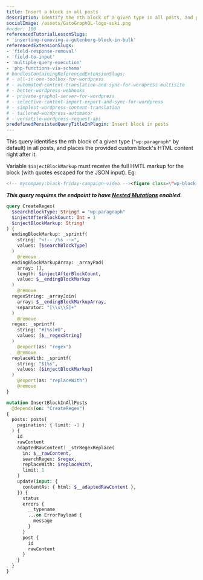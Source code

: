 ```yaml
---
title: Insert a block in all posts
description: Identify the nth block of a given type in all posts, and place a custom block right after it
socialImage: /assets/GatoGraphQL-logo-suki.png
#order: 100
referencedTutorialLessonSlugs:
- 'inserting-removing-a-gutenberg-block-in-bulk'
referencedExtensionSlugs:
- 'field-response-removal'
- 'field-to-input'
- 'multiple-query-execution'
- 'php-functions-via-schema'
# bundlesContainingReferencedExtensionSlugs:
# - all-in-one-toolbox-for-wordpress
# - automated-content-translation-and-sync-for-wordpress-multisite
# - better-wordpress-webhooks
# - private-graphql-server-for-wordpress
# - selective-content-import-export-and-sync-for-wordpress
# - simplest-wordpress-content-translation
# - tailored-wordpress-automator
# - versatile-wordpress-request-api
predefinedPersistedQueryTitleInPlugin: Insert block in posts
---
```


This query identifies the nth block of a given type (`"wp:paragraph"` by default) in all posts, and places the provided custom block's HTML content right after it.

Variable `$injectBlockMarkup` must receive the full HMTL markup for the block (with quotes escaped for the JSON input). Eg:

```html
<!-- mycompany:black-friday-campaign-video --><figure class=\"wp-block-video\"><video controls src=\"https://mysite.com/videos/BlackFriday2023.mp4\"></video></figure><!-- /mycompany:black-friday-campaign-video -->
```

**_This query requires the endpoint to have [Nested Mutations](https://gatographql.com/guides/schema/using-nested-mutations/) enabled._**

```graphql
query CreateRegex(
  $searchBlockType: String! = "wp:paragraph"
  $injectAfterBlockCount: Int = 1
  $injectBlockMarkup: String!
) {
  endingBlockMarkup: _sprintf(
    string: "<!-- /%s -->",
    values: [$searchBlockType]
  )
    @remove
  endingBlockMarkupArray: _arrayPad(
    array: [],
    length: $injectAfterBlockCount,
    value: $__endingBlockMarkup
  )
    @remove
  regexString: _arrayJoin(
    array: $__endingBlockMarkupArray,
    separator: "[\\s\\S]+"
  )
    @remove
  regex: _sprintf(
    string: "#(%s)#U",
    values: [$__regexString]
  )
    @export(as: "regex")
    @remove
  replaceWith: _sprintf(
    string: "$1%s",
    values: [$injectBlockMarkup]
  )
    @export(as: "replaceWith")
    @remove
}

mutation InsertBlockInAllPosts
  @depends(on: "CreateRegex")
{
  posts: posts(
    pagination: { limit: -1 }
  ) {
    id
    rawContent
    adaptedRawContent: _strRegexReplace(
      in: $__rawContent,
      searchRegex: $regex,
      replaceWith: $replaceWith,
      limit: 1
    )
    update(input: {
      contentAs: { html: $__adaptedRawContent },
    }) {
      status
      errors {
        __typename
        ...on ErrorPayload {
          message
        }
      }
      post {
        id
        rawContent
      }
    }
  }
}
```
